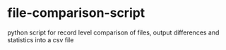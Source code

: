 # file-comparison-script
python script for record level comparison of files, output differences and statistics into a csv file
